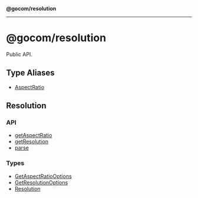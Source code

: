 **@gocom/resolution**

***

# @gocom/resolution

Public API.

## Type Aliases

- [AspectRatio](type-aliases/AspectRatio.md)

## Resolution

### API

- [getAspectRatio](functions/getAspectRatio.md)
- [getResolution](functions/getResolution.md)
- [parse](functions/parse.md)

### Types

- [GetAspectRatioOptions](interfaces/GetAspectRatioOptions.md)
- [GetResolutionOptions](interfaces/GetResolutionOptions.md)
- [Resolution](interfaces/Resolution.md)
